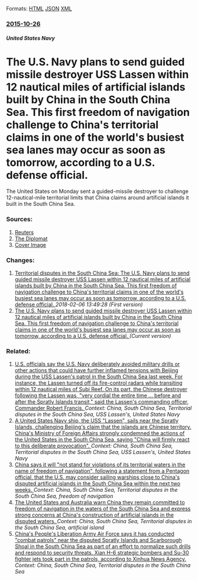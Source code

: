 
Formats: [HTML](/news/2015/10/26/the-u-s-navy-plans-to-send-guided-missile-destroyer-uss-lassen-within-12-nautical-miles-of-artificial-islands-built-by-china-in-the-south-c.html)  [JSON](/news/2015/10/26/the-u-s-navy-plans-to-send-guided-missile-destroyer-uss-lassen-within-12-nautical-miles-of-artificial-islands-built-by-china-in-the-south-c.json)  [XML](/news/2015/10/26/the-u-s-navy-plans-to-send-guided-missile-destroyer-uss-lassen-within-12-nautical-miles-of-artificial-islands-built-by-china-in-the-south-c.xml)  

### [2015-10-26](/news/2015/10/26/index.md)

##### United States Navy
# The U.S. Navy plans to send guided missile destroyer USS Lassen within 12 nautical miles of artificial islands built by China in the South China Sea. This first freedom of navigation challenge to China's territorial claims in one of the world's busiest sea lanes may occur as soon as tomorrow, according to a U.S. defense official. 

The United States on Monday sent a guided-missile destroyer to challenge 12-nautical-mile territorial limits that China claims around artificial islands it built in the South China Sea.


### Sources:

1. [Reuters](https://www.reuters.com/article/2015/10/26/us-southchinasea-usa-idUSKCN0SK2AC20151026)
2. [The Diplomat](http://thediplomat.com/2015/10/us-navy-set-to-send-destroyer-within-12-nautical-miles-of-subi-mischief-reefs/)
2. [Cover Image](https://s3.reutersmedia.net/resources/r/?m=02&d=20151026&t=2&i=1089944944&w=&fh=545px&fw=&ll=&pl=&sq=&r=LYNXNPEB9P17J)

### Changes:

1. [Territorial disputes in the South China Sea: The U.S. Navy plans to send guided missile destroyer USS Lassen within 12 nautical miles of artificial islands built by China in the South China Sea. This first freedom of navigation challenge to China's territorial claims in one of the world's busiest sea lanes may occur as soon as tomorrow, according to a U.S. defense official. ](/news/2015/10/26/territorial-disputes-in-the-south-china-sea-the-u-s-navy-plans-to-send-guided-missile-destroyer-uss-lassen-within-12-nautical-miles-of-art.md) _2018-02-06 13:49:28 (First version)_
1. [The U.S. Navy plans to send guided missile destroyer USS Lassen within 12 nautical miles of artificial islands built by China in the South China Sea. This first freedom of navigation challenge to China's territorial claims in one of the world's busiest sea lanes may occur as soon as tomorrow, according to a U.S. defense official. ](/news/2015/10/26/the-u-s-navy-plans-to-send-guided-missile-destroyer-uss-lassen-within-12-nautical-miles-of-artificial-islands-built-by-china-in-the-south-c.md) _(Current version)_

### Related:

1. [U.S. officials say the U.S. Navy deliberately avoided military drills or other actions that could have further inflamed tensions with Beijing during the USS Lassen's patrol in the South China Sea last week. For instance, the Lassen turned off its fire-control radars while transiting within 12 nautical miles of Subi Reef. On its part, the Chinese destroyer following the Lassen was, "very cordial the entire time ... before and after the Spratly Islands transit," said the Lassen's commanding officer, Commander Robert Francis. ](/news/2015/11/6/u-s-officials-say-the-u-s-navy-deliberately-avoided-military-drills-or-other-actions-that-could-have-further-inflamed-tensions-with-beijin.md) _Context: China, South China Sea, Territorial disputes in the South China Sea, USS Lassen's, United States Navy_
2. [A United States Navy ship, the USS "Lassen", sails near the Spratly Islands, challenging Beijing's claim that the islands are Chinese territory. China's Ministry of Foreign Affairs strongly condemned the actions of the United States in the South China Sea, saying "China will firmly react to this deliberate provocation". ](/news/2015/10/27/a-united-states-navy-ship-the-uss-lassen-sails-near-the-spratly-islands-challenging-beijing-s-claim-that-the-islands-are-chinese-territ.md) _Context: China, South China Sea, Territorial disputes in the South China Sea, USS Lassen's, United States Navy_
3. [China says it will "not stand for violations of its territorial waters in the name of freedom of navigation", following a statement from a Pentagon official, that the U.S. may consider sailing warships close to China's disputed artificial islands in the South China Sea within the next two weeks. ](/news/2015/10/9/china-says-it-will-not-stand-for-violations-of-its-territorial-waters-in-the-name-of-freedom-of-navigation-following-a-statement-from-a-p.md) _Context: China, South China Sea, Territorial disputes in the South China Sea, freedom of navigation_
4. [The United States and Australia warn China they remain committed to freedom of navigation in the waters of the South China Sea and express strong concerns at China's construction of artificial islands in the disputed waters. ](/news/2015/10/13/the-united-states-and-australia-warn-china-they-remain-committed-to-freedom-of-navigation-in-the-waters-of-the-south-china-sea-and-express-s.md) _Context: China, South China Sea, Territorial disputes in the South China Sea, artificial island_
5. [China's People's Liberation Army Air Force says it has conducted "combat patrols" near the disputed Spratly Islands and Scarborough Shoal in the South China Sea as part of an effort to normalize such drills and respond to security threats. Xian H-6 strategic bombers and Su-30 fighter jets took part in the patrols, according to Xinhua News Agency. ](/news/2016/08/6/china-s-people-s-liberation-army-air-force-says-it-has-conducted-combat-patrols-near-the-disputed-spratly-islands-and-scarborough-shoal-in.md) _Context: China, South China Sea, Territorial disputes in the South China Sea_
